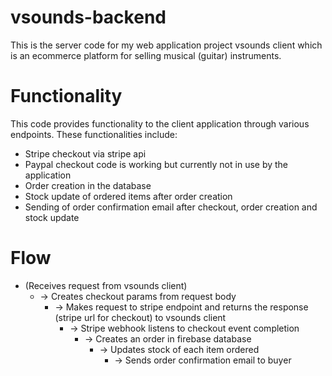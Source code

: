 # vsounds-backend
This is the server code for my web application project vsounds client which is an ecommerce platform for selling musical (guitar) instruments.

# Functionality
This code provides functionality to the client application through various endpoints. These functionalities include:
- Stripe checkout via stripe api
- Paypal checkout code is working but currently not in use by the application
- Order creation in the database
- Stock update of ordered items after order creation
- Sending of order confirmation email after checkout, order creation and stock update

# Flow
- (Receives request from vsounds client) 
  - ->  Creates checkout params from request body 
    - -> Makes request to stripe endpoint and returns the response (stripe url for checkout) to vsounds client
      - -> Stripe webhook listens to checkout event completion
        - -> Creates an order in firebase database
          - -> Updates stock of each item ordered
            - -> Sends order confirmation email to buyer
